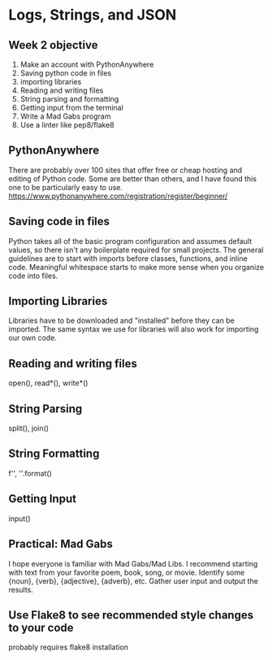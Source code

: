 # Logs, Strings, and JSON

## Week 2 objective
1. Make an account with PythonAnywhere
1. Saving python code in files
1. importing libraries
1. Reading and writing files
1. String parsing and formatting
1. Getting input from the terminal
1. Write a Mad Gabs program
1. Use a linter like pep8/flake8

## PythonAnywhere
There are probably over 100 sites that offer free or cheap hosting and editing of Python code.
Some are better than others, and I have found this one to be particularly easy to use.
https://www.pythonanywhere.com/registration/register/beginner/

## Saving code in files
Python takes all of the basic program configuration and assumes default values, so there isn't any boilerplate required for small projects.
The general guidelines are to start with imports before classes, functions, and inline code.
Meaningful whitespace starts to make more sense when you organize code into files.

## Importing Libraries
Libraries have to be downloaded and "installed" before they can be imported.
The same syntax we use for libraries will also work for importing our own code.

## Reading and writing files
open(), read*(), write*()

## String Parsing
split(), join()

## String Formatting
f'', ''.format()

## Getting Input
input()

## Practical: Mad Gabs
I hope everyone is familiar with Mad Gabs/Mad Libs.
I recommend starting with text from your favorite poem, book, song, or movie.
Identify some {noun}, {verb}, {adjective}, {adverb}, etc.
Gather user input and output the results.

## Use Flake8 to see recommended style changes to your code
probably requires flake8 installation
